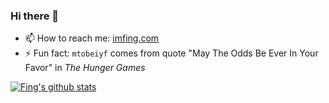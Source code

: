 ### Hi there 👋

- 📫 How to reach me: [imfing.com](https://imfing.com)
- ⚡ Fun fact: `mtobeiyf` comes from quote "May The Odds Be Ever In Your Favor" in *The Hunger Games*

[![Fing's github stats](https://github-readme-stats.vercel.app/api?username=mtobeiyf&show_icons=true&hide=["contribs","prs"])](https://github.com/mtobeiyf)

<!--
**mtobeiyf/mtobeiyf** is a ✨ _special_ ✨ repository because its `README.md` (this file) appears on your GitHub profile.

Here are some ideas to get you started:

- 🔭 I’m currently working on ...
- 🌱 I’m currently learning ...
- 👯 I’m looking to collaborate on ...
- 🤔 I’m looking for help with ...
- 💬 Ask me about ...
- 📫 How to reach me: ...
- 😄 Pronouns: ...
- ⚡ Fun fact: ...
-->
